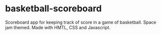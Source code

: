 # basketball-scoreboard
Scoreboard app for keeping track of score in a game of basketball. Space jam themed. Made with HMTL, CSS and Javascript.
